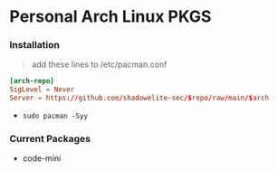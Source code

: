 # Personal Arch Linux PKGS

### Installation 

> add these lines to /etc/pacman.conf 

```conf
[arch-repo]
SigLevel = Never 
Server = https://github.com/shadowelite-sec/$repo/raw/main/$arch
```
* `sudo pacman -Syy`

### Current Packages

* code-mini

